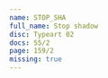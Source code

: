 ```yaml
---
name: STOP_SHA
full_name: Stop shadow
disc: Typeart 02
docs: 55/2
page: 159/2
missing: true
---
```

